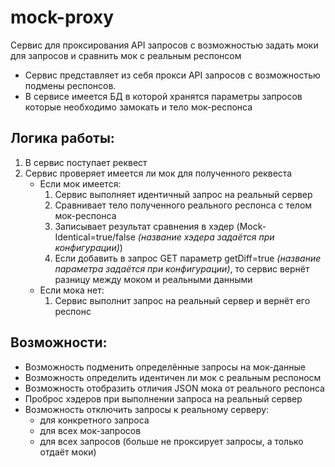 # mock-proxy
Сервис для проксирования API запросов с возможностью задать моки для запросов и сравнить мок с реальным респонсом

- Сервис представляет из себя прокси API запросов с возможностью подмены респонсов. 
- В сервисе имеется БД в которой хранятся параметры запросов которые необходимо замокать и тело мок-респонса

## Логика работы:
1. В сервис поступает реквест
2. Сервис проверяет имеется ли мок для полученного реквеста
    - Если мок имеется:
      1. Сервис выполняет идентичный запрос на реальный сервер
      2. Сравнивает тело полученного реального респонса с телом мок-респонса
      3. Записывает результат сравнения в хэдер (Mock-Identical=true/false _(название хэдера задаётся при конфигурации)_)
      4. Если добавить в запрос GET параметр getDiff=true _(название параметра задаётся при конфигурации)_, 
      то сервис вернёт разницу между моком и реальными данными
    - Если мока нет:
      1. Сервис выполнит запрос на реальный сервер и вернёт его респонс

## Возможности:
 - Возможность подменить определённые запросы на мок-данные
 - Возможность определить идентичен ли мок с реальным респоносм
 - Возможность отобразить отличия JSON мока от реального респонса
 - Проброс хэдеров при выполнении запроса на реальный сервер
 - Возможность отключить запросы к реальному серверу:
   - для конкретного запроса
   - для всех мок-запросов
   - для всех запросов (больше не проксирует запросы, а только отдаёт моки)